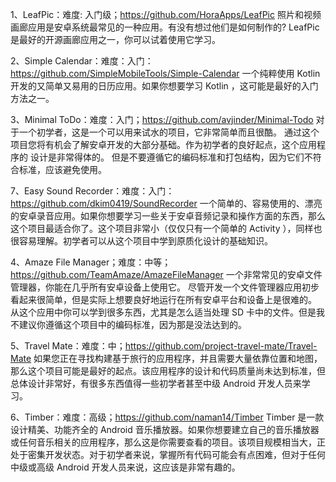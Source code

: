 1、LeafPic：难度: 入门级；https://github.com/HoraApps/LeafPic
  照片和视频画廊应用是安卓系统最常见的一种应用。有没有想过他们是如何制作的? LeafPic 是最好的开源画廊应用之一，你可以试着使用它学习。

2、Simple Calendar：难度：入门：https://github.com/SimpleMobileTools/Simple-Calendar
  一个纯粹使用 Kotlin 开发的又简单又易用的日历应用。如果你想要学习 Kotlin ，这可能是最好的入门方法之一。    

3、Minimal ToDo：难度：入门；https://github.com/avjinder/Minimal-Todo
  对于一个初学者，这是一个可以用来试水的项目，它非常简单而且很酷。 通过这个项目您将有机会了解安卓开发的大部分基础。作为初学者的良好起点，这个应用程序的 
  设计是非常得体的。 但是不要遵循它的编码标准和打包结构，因为它们不符合标准，应该避免使用。

7、Easy Sound Recorder：难度：入门：https://github.com/dkim0419/SoundRecorder
  一个简单的、容易使用的、漂亮的安卓录音应用。如果你想要学习一些关于安卓音频记录和操作方面的东西，那么这个项目最适合你了。这个项目非常小（仅仅只有一个简单的 Activity ），同样也很容易理解。初学者可以从这个项目中学到原质化设计的基础知识。

4、Amaze File Manager；难度：中等；https://github.com/TeamAmaze/AmazeFileManager
  一个非常常见的安卓文件管理器，你能在几乎所有安卓设备上使用它。
  尽管开发一个文件管理器应用初步看起来很简单，但是实际上想要良好地运行在所有安卓平台和设备上是很难的。
  从这个应用中你可以学到很多东西，尤其是怎么适当处理 SD 卡中的文件。但是我不建议你遵循这个项目中的编码标准，因为那是没法达到的。

5、Travel Mate：难度：中；https://github.com/project-travel-mate/Travel-Mate
  如果您正在寻找构建基于旅行的应用程序，并且需要大量依靠位置和地图，那么这个项目可能是最好的起点。该应用程序的设计和代码质量尚未达到标准，但总体设计非常好，有很多东西值得一些初学者甚至中级 Android 开发人员来学习。

6、Timber：难度：高级；https://github.com/naman14/Timber
  Timber 是一款设计精美、功能齐全的 Android 音乐播放器。如果你想要建立自己的音乐播放器或任何音乐相关的应用程序，那么这是你需要查看的项目。该项目规模相当大，正处于密集开发状态。对于初学者来说，掌握所有代码可能会有点困难，但对于任何中级或高级 Android 开发人员来说，这应该是非常有趣的。
  

